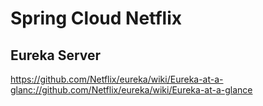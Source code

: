 # Spring Cloud Netflix
## Eureka Server

https://github.com/Netflix/eureka/wiki/Eureka-at-a-glanc://github.com/Netflix/eureka/wiki/Eureka-at-a-glance
